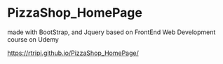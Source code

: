 # PizzaShop_HomePage
made with BootStrap, and Jquery based on FrontEnd Web Development course on Udemy

https://rtripi.github.io/PizzaShop_HomePage/
